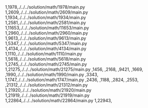 1,1978,./../../solution/math/1978/main.py
1,2609,./../../solution/math/2609/main.py
1,1934,./../../solution/math/1934/main.py
1,2581,./../../solution/math/2581/main.py
1,11653,./../../solution/math/11653/main.py
1,2960,./../../solution/math/2960/main.py
1,9613,./../../solution/math/9613/main.py
1,5347,./../../solution/math/5347/main.py
1,4134,./../../solution/math/4134/main.py
1,1110,./../../solution/math/1110/main.py
1,5618,./../../solution/math/5618/main.py
1,2745,./../../solution/math/2745/main.py
1,21275,./../../solution/math/21275/main.py
,1456,
,2168,
,9421,
,1669,
,1990,./../../solution/math/1990/main.py
,3343,
1,1747,./../../solution/math/1747/main.py
,2436,
,1188,
,2824,
,2553,
,21312,./../../solution/math/21312/main.py
1,21920,./../../solution/math/21920/main.py
1,21919,./../../solution/math/21919/main.py
1,22864,./../../solution/math/22864/main.py
1,22943,
